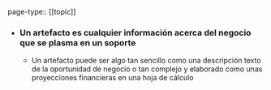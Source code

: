 page-type:: [[topic]]
- ### Un artefacto es cualquier información acerca del negocio que se plasma en un soporte
  - Un artefacto puede ser algo tan sencillo como una descripción texto de la oportunidad de negocio o tan complejo y elaborado como unas proyecciones financieras en una hoja de cálculo


